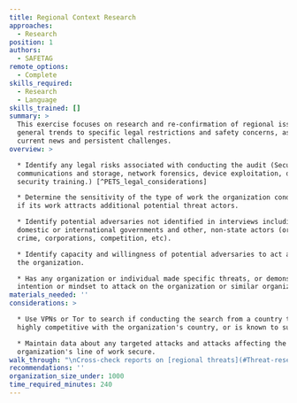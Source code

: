 ```yaml
---
title: Regional Context Research
approaches:
  - Research
position: 1
authors:
  - SAFETAG
remote_options:
  - Complete
skills_required:
  - Research
  - Language
skills_trained: []
summary: >
  This exercise focuses on research and re-confirmation of regional issues from
  general trends to specific legal restrictions and safety concerns, as well as
  current news and persistent challenges.
overview: >

  * Identify any legal risks associated with conducting the audit (Secure
  communications and storage, network forensics, device exploitation, digital
  security training.) [^PETS_legal_considerations]

  * Determine the sensitivity of the type of work the organization conducts and
  if its work attracts additional potential threat actors.

  * Identify potential adversaries not identified in interviews including
  domestic or international governments and other, non-state actors (organized
  crime, corporations, competition, etc).

  * Identify capacity and willingness of potential adversaries to act against
  the organization.

  * Has any organization or individual made specific threats, or demonstrated
  intention or mindset to attack on the organization or similar organizations?
materials_needed: ''
considerations: >

  * Use VPNs or Tor to search if conducting the search from a country that is
  highly competitive with the organization's country, or is known to surveil.

  * Maintain data about any targeted attacks and attacks affecting the
  organization's line of work secure.
walk_through: "\nCross-check reports on [regional threats](#Threat-research-by-region) facing organizations with their [focus area](#Threat-research-by-topic).\n\n  * Targeted Threats\n    * List all the relevant actors and their relationship with similar organizations.\n    * List all present threats and upcoming threats to similar organizations.\n    * List all documented instances of relevant actors carrying out these threats.\t\n\n  * Decentralized Threats\n    * List all present threats and upcoming threats to similar organizations.\n    * Identify the motivation for these threats.\n    * List all documented instances of these threats being carried out.\n\nIdentify any [legal risks](#technical-threats-by-region) associated with conducting the audit. Secure communications and storage, network forensics, device exploitation, digital security training.\n\n  * Identify any export/import controls that might put the auditor or the organization at risk.\n  * Identify any domestic laws and regulations that might put the auditor or the organization at risk.\n\nIdentify any [infrastructural barriers](#communications-infrastructure-research) to adopting digital security practices.\n\nExplore the security landscape of hardware and software identified in interviews by conducting a basic [vulnerability analysis.](#vulnerability-analysis)\n"
recommendations: ''
organization_size_under: 1000
time_required_minutes: 240
---
```

